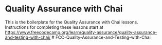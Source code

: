 # Quality Assurance with Chai

This is the boilerplate for the Quality Assurance with Chai lessons. Instructions for completing these lessons start at https://www.freecodecamp.org/learn/quality-assurance/quality-assurance-and-testing-with-chai/
#   F C C - Q u a l i t y - A s s u r a n c e - a n d - T e s t i n g - w i t h - C h a i  
 
